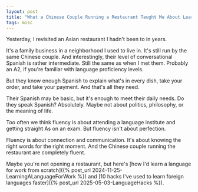 ```yaml
---
layout: post
title: "What a Chinese Couple Running a Restaurant Taught Me About Learning Languages"
tags: misc
---
```


Yesterday, I revisited an Asian restaurant I hadn't been to in years.

It's a family business in a neighborhood I used to live in. It's still run by the same Chinese couple. And interestingly, their level of conversational Spanish is rather intermediate. Still the same as when I met them. Probably an A2, if you're familiar with language proficiency levels.

But they know enough Spanish to explain what's in every dish, take your order, and take your payment. And that's all they need.

Their Spanish may be basic, but it's enough to meet their daily needs. Do they speak Spanish? Absolutely. Maybe not about politics, philosophy, or the meaning of life.

Too often we think fluency is about attending a language institute and getting straight As on an exam. But fluency isn't about perfection.

Fluency is about connection and communication. It's about knowing the right words for the right moment. And the Chinese couple running the restaurant are completely fluent.

Maybe you're not opening a restaurant, but here's [how I'd learn a language for work from scratch]({% post_url 2024-11-25-LearningALanguageForWork %}) and [10 hacks I've used to learn foreign languages faster]({% post_url 2025-05-03-LanguageHacks %}).
